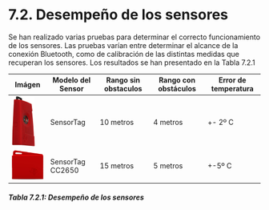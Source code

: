# 7.2. Desempeño de los sensores

Se han realizado varias pruebas para determinar el correcto funcionamiento de los sensores. Las pruebas varían entre determinar el alcance de la conexión Bluetooth, como de calibración de las distintas medidas que recuperan los sensores. Los resultados se han presentado en la Tabla 7.2.1

| Imágen | Modelo del Sensor | Rango sin obstaculos | Rango con obstáculos | Error de temperatura |
| -- | -- | -- | -- | -- |
| ![](./imagenes/sensortag_clasico.png)| SensorTag | 10 metros | 4 metros | +- 2º C |
| ![](./imagenes/sensortag_nuevo.png) | SensorTag CC2650 | 15 metros | 5 metros | +-5º C |
##### *Tabla 7.2.1: Desempeño de los sensores* 